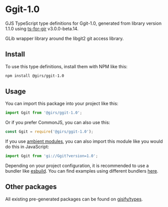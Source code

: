 
# Ggit-1.0

GJS TypeScript type definitions for Ggit-1.0, generated from library version 1.1.0 using [ts-for-gir](https://github.com/gjsify/ts-for-gir) v3.0.0-beta.14.

GLib wrapper library around the libgit2 git access library.

## Install

To use this type definitions, install them with NPM like this:
```bash
npm install @girs/ggit-1.0
```

## Usage

You can import this package into your project like this:
```ts
import Ggit from '@girs/ggit-1.0';
```

Or if you prefer CommonJS, you can also use this:
```ts
const Ggit = require('@girs/ggit-1.0');
```

If you use [ambient modules](https://github.com/gjsify/ts-for-gir/tree/main/packages/cli#ambient-modules), you can also import this module like you would do this in JavaScript:

```ts
import Ggit from 'gi://Ggit?version=1.0';
```

Depending on your project configuration, it is recommended to use a bundler like [esbuild](https://esbuild.github.io/). You can find examples using different bundlers [here](https://github.com/gjsify/ts-for-gir/tree/main/examples).

## Other packages

All existing pre-generated packages can be found on [gjsify/types](https://github.com/gjsify/types).